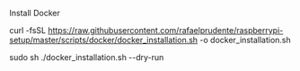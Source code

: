 Install Docker

curl -fsSL https://raw.githubusercontent.com/rafaelprudente/raspberrypi-setup/master/scripts/docker/docker_installation.sh -o docker_installation.sh

sudo sh ./docker_installation.sh --dry-run

